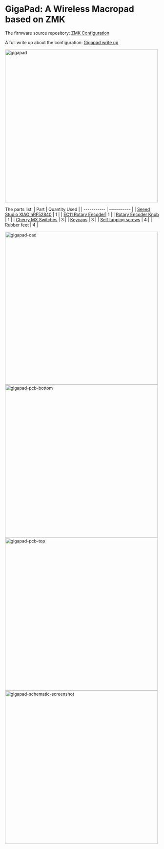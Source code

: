 # GigaPad: A Wireless Macropad based on ZMK

The firmware source repository: [ZMK Configuration](https://github.com/ubiqueIoT/zmk-config-gigapad) 

A full write up about the configuration: [Gigapad write up](https://ubiqueiot.com/posts/xiao-nrf52840-zmk)

<img width="500" alt="gigapad" src="https://github.com/ubiqueIoT/GigaPad/assets/8181497/a15fc941-54bb-4c40-9294-5e67a622507c">
</br>

The parts list:
| Part      | Quantity Used |
| ----------- | ----------- |
| [Seeed Studio XIAO nRF52840](https://amzn.to/42SCjPg) | 1 |
| [EC11 Rotary Encoder](https://amzn.to/3UNgU8d)| 1 |
| [Rotary Encoder Knob](https://amzn.to/3uBRqQz) | 1 |
| [Cherry MX Switches](https://amzn.to/3T9t7Tl) | 3 |
| [Keycaps](https://amzn.to/49hurct) | 3 |
| [Self tapping screws](https://www.mcmaster.com/catalog/130/3420/90380A344) | 4 |
| [Rubber feet](https://amzn.to/3T9w9XM) | 4 |

<img width="500" alt="gigapad-cad" src="https://github.com/ubiqueIoT/GigaPad/assets/8181497/59dac0b4-4563-48e2-9a0e-661e131de27c">
</br>
<img width="500" alt="gigapad-pcb-bottom" src="https://github.com/ubiqueIoT/GigaPad/assets/8181497/0125aafd-ac2f-49f7-af15-5ba896c37de1">
</br>
<img width="500" alt="gigapad-pcb-top" src="https://github.com/ubiqueIoT/GigaPad/assets/8181497/c1f55be4-f268-42ff-a9c0-2012768c6a15">
</br>
<img width="500" alt="gigapad-schematic-screenshot" src="https://github.com/ubiqueIoT/GigaPad/assets/8181497/c0a9c040-daee-40cb-ab53-096773ab8201">
